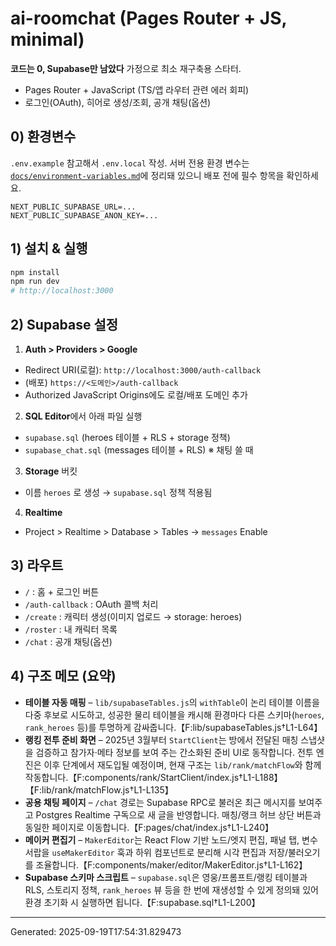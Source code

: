# ai-roomchat (Pages Router + JS, minimal)

**코드는 0, Supabase만 남았다** 가정으로 최소 재구축용 스타터.

- Pages Router + JavaScript (TS/앱 라우터 관련 에러 회피)
- 로그인(OAuth), 히어로 생성/조회, 공개 채팅(옵션)

## 0) 환경변수

`.env.example` 참고해서 `.env.local` 작성. 서버 전용 환경 변수는 [`docs/environment-variables.md`](docs/environment-variables.md)에 정리돼 있으니 배포 전에 필수 항목을 확인하세요.

```
NEXT_PUBLIC_SUPABASE_URL=...
NEXT_PUBLIC_SUPABASE_ANON_KEY=...
```

## 1) 설치 & 실행

```bash
npm install
npm run dev
# http://localhost:3000
```

## 2) Supabase 설정

1. **Auth > Providers > Google**

- Redirect URI(로컬): `http://localhost:3000/auth-callback`
- (배포) `https://<도메인>/auth-callback`
- Authorized JavaScript Origins에도 로컬/배포 도메인 추가

2. **SQL Editor**에서 아래 파일 실행

- `supabase.sql` (heroes 테이블 + RLS + storage 정책)
- `supabase_chat.sql` (messages 테이블 + RLS) ※ 채팅 쓸 때

3. **Storage** 버킷

- 이름 `heroes` 로 생성 → `supabase.sql` 정책 적용됨

4. **Realtime**

- Project > Realtime > Database > Tables → `messages` Enable

## 3) 라우트

- `/` : 홈 + 로그인 버튼
- `/auth-callback` : OAuth 콜백 처리
- `/create` : 캐릭터 생성(이미지 업로드 → storage: heroes)
- `/roster` : 내 캐릭터 목록
- `/chat` : 공개 채팅(옵션)

## 4) 구조 메모 (요약)

- **테이블 자동 매핑** – `lib/supabaseTables.js`의 `withTable`이 논리 테이블 이름을 다중 후보로 시도하고, 성공한 물리 테이블을 캐시해 환경마다 다른 스키마(`heroes`, `rank_heroes` 등)를 투명하게 감싸줍니다.【F:lib/supabaseTables.js†L1-L64】
- **랭킹 전투 준비 화면** – 2025년 3월부터 `StartClient`는 방에서 전달된 매칭 스냅샷을 검증하고 참가자·메타 정보를 보여 주는 간소화된 준비 UI로 동작합니다. 전투 엔진은 이후 단계에서 재도입될 예정이며, 현재 구조는 `lib/rank/matchFlow`와 함께 작동합니다.【F:components/rank/StartClient/index.js†L1-L188】【F:lib/rank/matchFlow.js†L1-L135】
- **공용 채팅 페이지** – `/chat` 경로는 Supabase RPC로 불러온 최근 메시지를 보여주고 Postgres Realtime 구독으로 새 글을 반영합니다. 매칭/랭크 허브 상단 버튼과 동일한 페이지로 이동합니다.【F:pages/chat/index.js†L1-L240】
- **메이커 편집기** – `MakerEditor`는 React Flow 기반 노드/엣지 편집, 패널 탭, 변수 서랍을 `useMakerEditor` 훅과 하위 컴포넌트로 분리해 시각 편집과 저장/불러오기를 조율합니다.【F:components/maker/editor/MakerEditor.js†L1-L162】
- **Supabase 스키마 스크립트** – `supabase.sql`은 영웅/프롬프트/랭킹 테이블과 RLS, 스토리지 정책, `rank_heroes` 뷰 등을 한 번에 재생성할 수 있게 정의돼 있어 환경 초기화 시 실행하면 됩니다.【F:supabase.sql†L1-L200】

---

Generated: 2025-09-19T17:54:31.829473

<!-- -->
